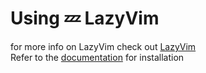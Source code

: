 # Using 💤 LazyVim
for more info on LazyVim check out [LazyVim](https://github.com/LazyVim/LazyVim) <br>
Refer to the [documentation](https://lazyvim.github.io/installation) for installation
